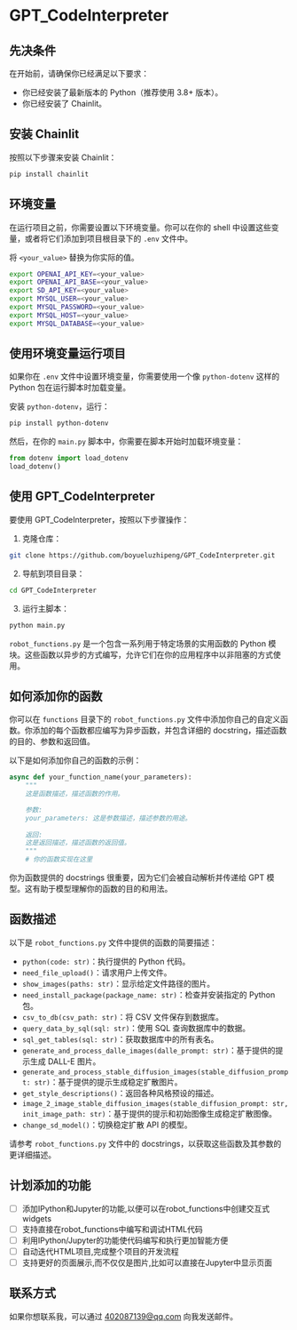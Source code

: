 # GPT_CodeInterpreter

## 先决条件

在开始前，请确保你已经满足以下要求：

- 你已经安装了最新版本的 Python（推荐使用 3.8+ 版本）。
- 你已经安装了 Chainlit。

## 安装 Chainlit

按照以下步骤来安装 Chainlit：

```bash
pip install chainlit
```

## 环境变量

在运行项目之前，你需要设置以下环境变量。你可以在你的 shell 中设置这些变量，或者将它们添加到项目根目录下的 `.env` 文件中。

将 `<your_value>` 替换为你实际的值。

```bash
export OPENAI_API_KEY=<your_value>
export OPENAI_API_BASE=<your_value>
export SD_API_KEY=<your_value>
export MYSQL_USER=<your_value>
export MYSQL_PASSWORD=<your_value>
export MYSQL_HOST=<your_value>
export MYSQL_DATABASE=<your_value>
```

## 使用环境变量运行项目

如果你在 `.env` 文件中设置环境变量，你需要使用一个像 `python-dotenv` 这样的 Python 包在运行脚本时加载变量。

安装 `python-dotenv`，运行：

```bash
pip install python-dotenv
```

然后，在你的 `main.py` 脚本中，你需要在脚本开始时加载环境变量：

```python
from dotenv import load_dotenv
load_dotenv()
```

## 使用 GPT_CodeInterpreter

要使用 GPT_CodeInterpreter，按照以下步骤操作：

1. 克隆仓库：

```bash
git clone https://github.com/boyueluzhipeng/GPT_CodeInterpreter.git
```

2. 导航到项目目录：

```bash
cd GPT_CodeInterpreter
```

3. 运行主脚本：

```bash
python main.py
```

`robot_functions.py` 是一个包含一系列用于特定场景的实用函数的 Python 模块。这些函数以异步的方式编写，允许它们在你的应用程序中以非阻塞的方式使用。

## 如何添加你的函数

你可以在 `functions` 目录下的 `robot_functions.py` 文件中添加你自己的自定义函数。你添加的每个函数都应编写为异步函数，并包含详细的 docstring，描述函数的目的、参数和返回值。

以下是如何添加你自己的函数的示例：

```python
async def your_function_name(your_parameters):
    """
    这是函数描述，描述函数的作用。

    参数:
    your_parameters: 这是参数描述，描述参数的用途。
    
    返回:
    这是返回描述，描述函数的返回值。
    """
    # 你的函数实现在这里
```

你为函数提供的 docstrings 很重要，因为它们会被自动解析并传递给 GPT 模型。这有助于模型理解你的函数的目的和用法。

## 函数描述

以下是 `robot_functions.py` 文件中提供的函数的简要描述：

- `python(code: str)`：执行提供的 Python 代码。
- `need_file_upload()`：请求用户上传文件。
- `show_images(paths: str)`：显示给定文件路径的图片。
- `need_install_package(package_name: str)`：检查并安装指定的 Python 包。
- `csv_to_db(csv_path: str)`：将 CSV 文件保存到数据库。
- `query_data_by_sql(sql: str)`：使用 SQL 查询数据库中的数据。
- `sql_get_tables(sql: str)`：获取数据库中的所有表名。
- `generate_and_process_dalle_images(dalle_prompt: str)`：基于提供的提示生成 DALL-E 图片。
- `generate_and_process_stable_diffusion_images(stable_diffusion_prompt: str)`：基于提供的提示生成稳定扩散图片。
- `get_style_descriptions()`：返回各种风格预设的描述。
- `image_2_image_stable_diffusion_images(stable_diffusion_prompt: str, init_image_path: str)`：基于提供的提示和初始图像生成稳定扩散图像。
- `change_sd_model()`：切换稳定扩散 API 的模型。

请参考 `robot_functions.py` 文件中的 docstrings，以获取这些函数及其参数的更详细描述。


## 计划添加的功能

- [ ] 添加IPython和Jupyter的功能,以便可以在robot_functions中创建交互式widgets
- [ ] 支持直接在robot_functions中编写和调试HTML代码
- [ ] 利用IPython/Jupyter的功能使代码编写和执行更加智能方便  
- [ ] 自动迭代HTML项目,完成整个项目的开发流程
- [ ] 支持更好的页面展示,而不仅仅是图片,比如可以直接在Jupyter中显示页面

## 联系方式

如果你想联系我，可以通过 402087139@qq.com 向我发送邮件。